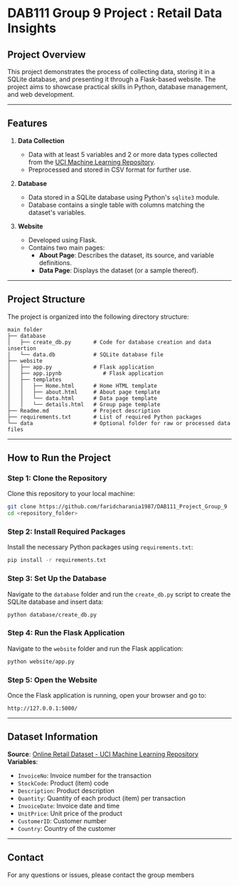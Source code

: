 # DAB111 Group 9 Project : Retail Data Insights

## Project Overview
This project demonstrates the process of collecting data, storing it in a SQLite database, and presenting it through a Flask-based website. The project aims to showcase practical skills in Python, database management, and web development.

---

## Features
1. **Data Collection**
   - Data with at least 5 variables and 2 or more data types collected from the [UCI Machine Learning Repository](https://archive.ics.uci.edu/dataset/352/online+retail).
   - Preprocessed and stored in CSV format for further use.

2. **Database**
   - Data stored in a SQLite database using Python's `sqlite3` module.
   - Database contains a single table with columns matching the dataset's variables.

3. **Website**
   - Developed using Flask.
   - Contains two main pages:
     - **About Page**: Describes the dataset, its source, and variable definitions.
     - **Data Page**: Displays the dataset (or a sample thereof).

---

## Project Structure
The project is organized into the following directory structure:

```
main folder
├── database
│   ├── create_db.py       # Code for database creation and data insertion
│   └── data.db            # SQLite database file
├── website
│   ├── app.py             # Flask application
│   ├── app.ipynb             # Flask application
│   ├── templates
│   │   ├── Home.html      # Home HTML template
│   │   ├── about.html     # About page template
│   │   └── data.html      # Data page template
│   │   └── details.html   # Group page template
├── Readme.md              # Project description
├── requirements.txt       # List of required Python packages
└── data                   # Optional folder for raw or processed data files
```

---

## How to Run the Project

### Step 1: Clone the Repository
Clone this repository to your local machine:
```bash
git clone https://github.com/faridcharania1987/DAB111_Project_Group_9
cd <repository_folder>
```

### Step 2: Install Required Packages
Install the necessary Python packages using `requirements.txt`:
```bash
pip install -r requirements.txt
```

### Step 3: Set Up the Database
Navigate to the `database` folder and run the `create_db.py` script to create the SQLite database and insert data:
```bash
python database/create_db.py
```

### Step 4: Run the Flask Application
Navigate to the `website` folder and run the Flask application:
```bash
python website/app.py
```

### Step 5: Open the Website
Once the Flask application is running, open your browser and go to:
```
http://127.0.0.1:5000/
```

---

## Dataset Information
**Source**: [Online Retail Dataset - UCI Machine Learning Repository](https://archive.ics.uci.edu/dataset/352/online+retail)  
**Variables**:
- `InvoiceNo`: Invoice number for the transaction
- `StockCode`: Product (item) code
- `Description`: Product description
- `Quantity`: Quantity of each product (item) per transaction
- `InvoiceDate`: Invoice date and time
- `UnitPrice`: Unit price of the product
- `CustomerID`: Customer number
- `Country`: Country of the customer

---

## Contact
For any questions or issues, please contact the group members

